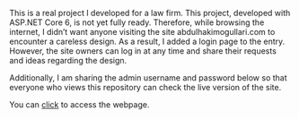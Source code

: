 This is a real project I developed for a law firm. This project, developed with ASP.NET Core 6, is not yet fully ready. Therefore, while browsing the internet, I didn’t want anyone visiting the site abdulhakimogullari.com to encounter a careless design. As a result, I added a login page to the entry. However, the site owners can log in at any time and share their requests and ideas regarding the design.

Additionally, I am sharing the admin username and password below so that everyone who views this repository can check the live version of the site.

You can [click](https://www.abdulhakimogullari.com) to access the webpage. 



